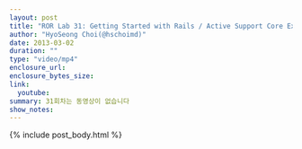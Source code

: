```yaml
---
layout: post
title: "ROR Lab 31: Getting Started with Rails / Active Support Core Extensions"
author: "HyoSeong Choi(@hschoimd)"
date: 2013-03-02
duration: ""
type: "video/mp4"
enclosure_url: 
enclosure_bytes_size: 
link:
  youtube: 
summary: 31회차는 동영상이 없습니다
show_notes:
---
```


{% include post_body.html %}
